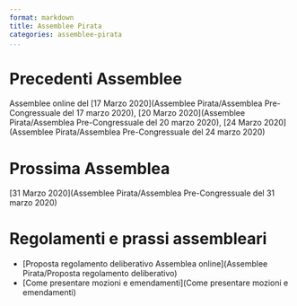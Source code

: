 ```yaml
---
format: markdown
title: Assemblee Pirata
categories: assemblee-pirata
...
```

# Precedenti Assemblee
Assemblee online del [17 Marzo 2020](Assemblee Pirata/Assemblea Pre-Congressuale del 17 marzo 2020), [20 Marzo 2020](Assemblee Pirata/Assemblea Pre-Congressuale del 20 marzo 2020), [24 Marzo 2020](Assemblee Pirata/Assemblea Pre-Congressuale del 24 marzo 2020)

# Prossima Assemblea
[31 Marzo 2020](Assemblee Pirata/Assemblea Pre-Congressuale del 31 marzo 2020)    

# Regolamenti e prassi assembleari
- [Proposta regolamento deliberativo Assemblea online](Assemblee Pirata/Proposta regolamento deliberativo)
- [Come presentare mozioni e emendamenti](Come presentare mozioni e emendamenti)